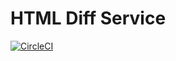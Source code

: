 # HTML Diff Service

[![CircleCI](https://circleci.com/gh/contently/html-diff-service.svg?style=svg)](https://circleci.com/gh/contently/html-diff-service)
